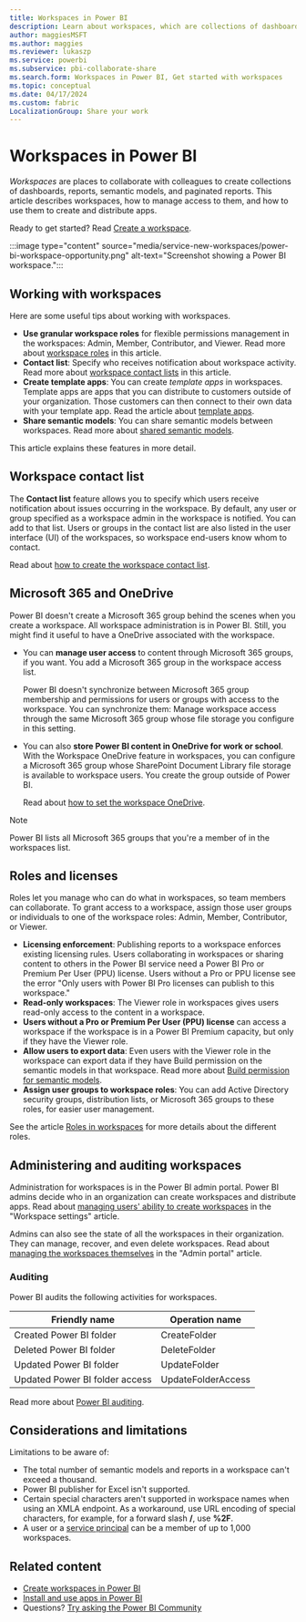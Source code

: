 ```yaml
---
title: Workspaces in Power BI
description: Learn about workspaces, which are collections of dashboards and reports built to deliver key metrics for your organization.
author: maggiesMSFT
ms.author: maggies
ms.reviewer: lukaszp
ms.service: powerbi
ms.subservice: pbi-collaborate-share
ms.search.form: Workspaces in Power BI, Get started with workspaces
ms.topic: conceptual
ms.date: 04/17/2024
ms.custom: fabric
LocalizationGroup: Share your work
---
```


# Workspaces in Power BI

*Workspaces* are places to collaborate with colleagues to create collections of dashboards, reports, semantic models, and paginated reports. This article describes workspaces, how to manage access to them, and how to use them to create and distribute apps.

Ready to get started? Read [Create a workspace](service-create-the-new-workspaces.md).

:::image type="content" source="media/service-new-workspaces/power-bi-workspace-opportunity.png" alt-text="Screenshot showing a Power BI workspace.":::

## Working with workspaces

Here are some useful tips about working with workspaces.

- **Use granular workspace roles** for flexible permissions management in the workspaces: Admin, Member, Contributor, and Viewer.  Read more about [workspace roles](#roles-and-licenses) in this article.
- **Contact list**: Specify who receives notification about workspace activity. Read more about [workspace contact lists](#workspace-contact-list) in this article.
- **Create template apps**: You can create *template apps* in workspaces. Template apps are apps that you can distribute to customers outside of your organization. Those customers can then connect to their own data with your template app. Read the article about [template apps](../connect-data/service-template-apps-overview.md).
- **Share semantic models**: You can share semantic models between workspaces. Read more about [shared semantic models](../connect-data/service-datasets-across-workspaces.md).

This article explains these features in more detail.

## Workspace contact list

The **Contact list** feature allows you to specify which users receive notification about issues occurring in the workspace. By default, any user or group specified as a workspace admin in the workspace is notified. You can add to that list. Users or groups in the contact list are also listed in the user interface (UI) of the workspaces, so workspace end-users know whom to contact.

Read about [how to create the workspace contact list](service-create-the-new-workspaces.md#create-a-contact-list).

## Microsoft 365 and OneDrive

Power BI doesn't create a Microsoft 365 group behind the scenes when you create a workspace. All workspace administration is in Power BI. Still, you might find it useful to have a OneDrive associated with the workspace. 

- You can **manage user access** to content through Microsoft 365 groups, if you want. You add a Microsoft 365 group in the workspace access list.

    Power BI doesn't synchronize between Microsoft 365 group membership and permissions for users or groups with access to the workspace. You can synchronize them: Manage workspace access through the same Microsoft 365 group whose file storage you configure in this setting.

- You can also **store Power BI content in OneDrive for work or school**. With the Workspace OneDrive feature in workspaces, you can configure a Microsoft 365 group whose SharePoint Document Library file storage is available to workspace users. You create the group outside of Power BI.
 
    Read about [how to set the workspace OneDrive](service-create-the-new-workspaces.md#set-a-workspace-onedrive).  

> [!NOTE]
> Power BI lists all Microsoft 365 groups that you're a member of in the workspaces list.

## Roles and licenses

Roles let you manage who can do what in workspaces, so team members can collaborate. To grant access to a workspace, assign those user groups or individuals to one of the workspace roles: Admin, Member, Contributor, or Viewer.

- **Licensing enforcement**: Publishing reports to a workspace enforces existing licensing rules. Users collaborating in workspaces or sharing content to others in the Power BI service need a Power BI Pro or Premium Per User (PPU) license. Users without a Pro or PPU license see the error "Only users with Power BI Pro licenses can publish to this workspace."
- **Read-only workspaces**: The Viewer role in workspaces gives users read-only access to the content in a workspace.
- **Users without a Pro or Premium Per User (PPU) license** can access a workspace if the workspace is in a Power BI Premium capacity, but only if they have the Viewer role.
- **Allow users to export data**: Even users with the Viewer role in the workspace can export data if they have Build permission on the semantic models in that workspace. Read more about [Build permission for semantic models](../connect-data/service-datasets-build-permissions.md).
- **Assign user groups to workspace roles**: You can add Active Directory security groups, distribution lists, or Microsoft 365 groups to these roles, for easier user management.

See the article [Roles in workspaces](service-roles-new-workspaces.md) for more details about the different roles.

## Administering and auditing workspaces

Administration for workspaces is in the Power BI admin portal. Power BI admins decide who in an organization can create workspaces and distribute apps. Read about [managing users' ability to create workspaces](/fabric/admin/portal-workspace#create-workspaces) in the "Workspace settings" article.

Admins can also see the state of all the workspaces in their organization. They can manage, recover, and even delete workspaces. Read about [managing the workspaces themselves](../admin/service-admin-portal-workspaces.md) in the "Admin portal" article.

### Auditing

Power BI audits the following activities for workspaces.

| Friendly name | Operation name |
|---|---|
| Created Power BI folder | CreateFolder |
| Deleted Power BI folder | DeleteFolder |
| Updated Power BI folder | UpdateFolder |
| Updated Power BI folder access| UpdateFolderAccess |

Read more about [Power BI auditing](../admin/service-admin-auditing.md).

## Considerations and limitations

Limitations to be aware of:

- The total number of semantic models and reports in a workspace can't exceed a thousand.
- Power BI publisher for Excel isn't supported.
- Certain special characters aren't supported in workspace names when using an XMLA endpoint. As a workaround, use URL encoding of special characters, for example, for a forward slash **/**, use **%2F**.
- A user or a [service principal](../enterprise/service-premium-service-principal.md) can be a member of up to 1,000 workspaces.

## Related content

* [Create workspaces in Power BI](service-create-the-new-workspaces.md)
* [Install and use apps in Power BI](service-create-distribute-apps.md)
* Questions? [Try asking the Power BI Community](https://community.powerbi.com/)

